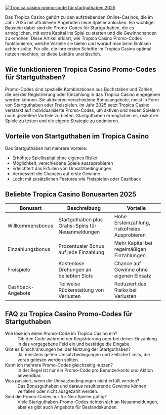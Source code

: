 [![Tropica casino promo-code für startguthaben 2025](https://123-caf.pages.dev/gitsignup.png)](https://vrmoo.ru/Bt82HjjY)

<div>     <p>Das Tropica Casino gehört zu den aufstrebenden Online-Casinos, die im Jahr 2025 mit attraktiven Angeboten neue Spieler anlocken. Ein wichtiger Baustein dabei sind die Promo-Codes für Startguthaben, die es ermöglichen, mit extra Kapital ins Spiel zu starten und die Gewinnchancen zu erhöhen. Diese Artikel erklärt, wie Tropica Casino Promo-Codes funktionieren, welche Vorteile sie bieten und worauf man beim Einlösen achten sollte. Für alle, die ihre ersten Schritte im Tropica Casino optimal nutzen möchten, ist diese Lektüre unerlässlich.</p>    <h2>Wie funktionieren Tropica Casino Promo-Codes für Startguthaben?</h2>   <p>Promo-Codes sind spezielle Kombinationen aus Buchstaben und Zahlen, die bei der Registrierung oder Einzahlung in das Tropica Casino eingegeben werden können. Sie aktivieren verschiedene Bonusangebote, meist in Form von Startguthaben oder Freispielen. Im Jahr 2025 setzt Tropica Casino verstärkt auf individualisierte Promo-Codes, um aktiven und neuen Spielern noch gezieltere Vorteile zu bieten. Startguthaben ermöglichen es, risikofrei Spiele zu testen und die eigene Strategie zu optimieren.</p>    <h2>Vorteile von Startguthaben im Tropica Casino</h2>   <p>Das Startguthaben hat mehrere Vorteile:</p>   <ul>     <li>Erhöhtes Spielkapital ohne eigenes Risiko</li>     <li>Möglichkeit, verschiedene Spiele auszuprobieren</li>     <li>Erleichtert das Erfüllen von Umsatzbedingungen</li>     <li>Verbessert die Chancen auf erste Gewinne</li>     <li>Lockt mit zusätzlichen Features wie Freispielen oder Cashback</li>   </ul>      <h2>Beliebte Tropica Casino Bonusarten 2025</h2>   <table>     <thead>       <tr>         <th>Bonusart</th>         <th>Beschreibung</th>         <th>Vorteile</th>       </tr>     </thead>     <tbody>       <tr>         <td>Willkommensbonus</td>         <td>Startguthaben plus Gratis-Spins für Neuanmeldungen</td>         <td>Hohe Ersteinzahlung, risikofreies Ausprobieren</td>       </tr>       <tr>         <td>Einzahlungsbonus</td>         <td>Prozentualer Bonus auf jede Einzahlung</td>         <td>Mehr Kapital bei regelmäßigen Einzahlungen</td>       </tr>       <tr>         <td>Freispiele</td>         <td>Kostenlose Drehungen an beliebten Slots</td>         <td>Chance auf Gewinne ohne eigenen Einsatz</td>       </tr>       <tr>         <td>Cashback-Angebote</td>         <td>Teilweise Rückerstattung von Verlusten</td>         <td>Reduziert das Risiko bei Verlusten</td>       </tr>     </tbody>   </table>    <h2>FAQ zu Tropica Casino Promo-Codes für Startguthaben</h2>   <dl>     <dt>Wie löse ich einen Promo-Code im Tropica Casino ein?</dt>     <dd>Gib den Code während der Registrierung oder bei deiner Einzahlung in das vorgegebene Feld ein und bestätige die Eingabe.</dd>      <dt>Gibt es Einschränkungen bei der Nutzung der Startguthaben?</dt>     <dd>Ja, meistens gelten Umsatzbedingungen und zeitliche Limits, die vorab gelesen werden sollten.</dd>      <dt>Kann ich mehrere Promo-Codes gleichzeitig nutzen?</dt>     <dd>In der Regel ist nur ein Promo-Code pro Benutzerkonto und Aktion anwendbar.</dd>      <dt>Was passiert, wenn die Umsatzbedingungen nicht erfüllt werden?</dt>     <dd>Das Bonusguthaben und daraus resultierende Gewinne können verfallen oder nicht ausgezahlt werden.</dd>      <dt>Sind die Promo-Codes nur für Neu-Spieler gültig?</dt>     <dd>Viele Startguthaben-Promo-Codes richten sich an Neuanmeldungen, aber es gibt auch Angebote für Bestandskunden.</dd>   </dl> </div>
